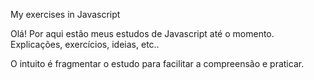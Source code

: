 My exercises in Javascript

Olá!
Por aqui estão meus estudos de Javascript até o momento. Explicações, exercícios, ideias, etc.. 

O intuito é fragmentar o estudo para facilitar a compreensão e praticar. 